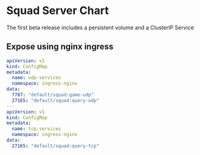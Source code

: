 # Squad Server Chart
The first beta release includes a persistent volume and a ClusterIP Service
## Expose using nginx ingress
```yaml
apiVersion: v1
kind: ConfigMap
metadata:
  name: udp-services
  namespace: ingress-nginx
data:
  7787: "default/squad:game-udp"
  27165: "default/squad:query-udp"
---
apiVersion: v1
kind: ConfigMap
metadata:
  name: tcp-services
  namespace: ingress-nginx
data:
  27165: "default/squad:query-tcp"
```